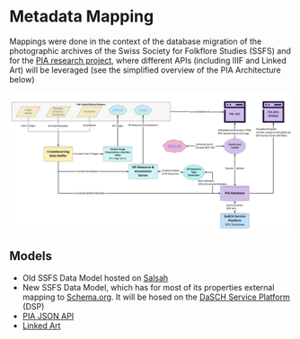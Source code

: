 # Metadata Mapping

Mappings were done in the context of the database migration of the photographic archives of the Swiss Society for Folkflore Studies (SSFS) and for the [PIA research project](https://about.participatory-archives.ch), where different APIs (including IIIF and Linked Art) will be leveraged (see the simplified overview of the PIA Architecture below)

![PIA Architecture - Simplified Overview](assets/pia_simplifiedoverview.jpg)


## Models

- Old SSFS Data Model hosted on [Salsah](ttps://www.salsah.org/)
- New SSFS Data Model, which has for most of its properties external mapping to [Schema.org](https://schema.org/). It will be hosed on the [DaSCH Service Platform](https://docs.dasch.swiss/) (DSP)
- [PIA JSON API](https://data.participatory-archives.ch/)
- [Linked Art](https://linked.art/)